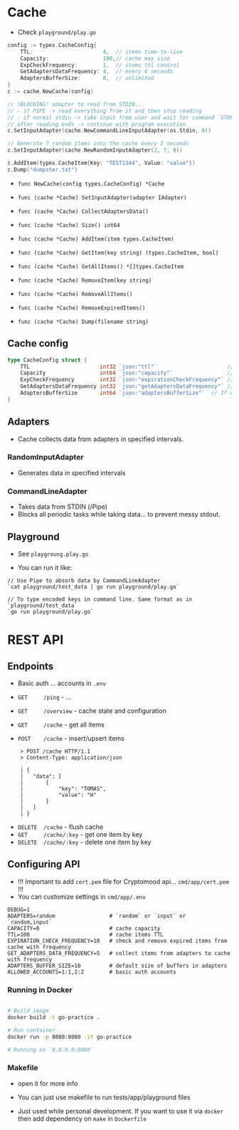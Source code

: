# Cache

- Check `playground/play.go`

```go
config := types.CacheConfig{
	TTL:                      4,  // items time-to-live
	Capacity:                 100,// cache max size
	ExpCheckFrequency:        1,  // items ttl control
	GetAdaptersDataFrequency: 4,  // every 4 seconds
	AdaptersBufferSize: 	  0,  // unlimited
}
c := cache.NewCache(config)

// !BLOCKING! adapter to read from STDIN...
// - if PIPE -> read everything from it and then stop reading
// - if normal stdin -> take input from user and wait for command `STOP` to stop reading
// after reading ends -> continue with program execution
c.SetInputAdapter(cache.NewCommandLineInputAdapter(os.Stdin, 0))

// Generate 7 random items into the cache every 2 seconds
c.SetInputAdapter(cache.NewRandomInputAdapter(2, 7, 0))

c.AddItem(types.CacheItem{Key: "TEST1344", Value: "value"})
c.Dump("dumpster.txt")

```

- `func NewCache(config types.CacheConfig) *Cache`

- `func (cache *Cache) SetInputAdapter(adapter IAdapter)`

- `func (cache *Cache) CollectAdaptersData()`

- `func (cache *Cache) Size() int64`

- `func (cache *Cache) AddItem(item types.CacheItem)`

- `func (cache *Cache) GetItem(key string) (types.CacheItem, bool)`

- `func (cache *Cache) GetAllItems() *[]types.CacheItem`

- `func (cache *Cache) RemoveItem(key string)`

- `func (cache *Cache) RemoveAllItems()`

- `func (cache *Cache) RemoveExpiredItems()`

- `func (cache *Cache) Dump(filename string)`


## Cache config

```go
type CacheConfig struct {
	TTL                      int32 `json:"ttl"`                      // Expiration of items.
	Capacity                 int64 `json:"capacity"`                 // Capacity of the cache.
	ExpCheckFrequency        int32 `json:"expirationCheckFrequency"` // How often remove expired items. 0 to turn it off
	GetAdaptersDataFrequency int32 `json:"getAdaptersDataFrequency"` // How often we want to get data from adapters
	AdaptersBufferSize	     int64 `json:"adaptersBufferSize"`  // If we want to limit the amount of data before colleciton
}

```

## Adapters

- Cache collects data from adapters in specified intervals.

### RandomInputAdapter

 - Generates data in specified intervals 

### CommandLineAdapter

- Takes data from STDIN (/Pipe)
- Blocks all periodic tasks while taking data... to prevent messy stdout.


## Playground

- See `playgroung.play.go`

- You can run it like:
```
// Use Pipe to absorb data by CommandLineAdapter
`cat playground/test_data | go run playground/play.go`

// To type encoded keys in command line. Same format as in `playground/test_data`
`go run playground/play.go`
```

# REST API

## Endpoints

- Basic auth ... accounts in `.env`

- `GET     /ping`		  - ...
- `GET     /overview`     - cache state and configuration
- `GET     /cache`        - get all items
- `POST    /cache`		  - insert/upsert items
```
	> POST /cache HTTP/1.1
	> Content-Type: application/json

	| {
	| 	"data": [
	| 		{
	| 			"key": "TOMAS",
	| 			"value": "H"
	| 		}
	| 	]
	| }
```
- `DELETE  /cache`        - flush cache
- `GET     /cache/:key`   - get one item by key
- `DELETE  /cache/:key`   - delete one item by key


## Configuring API

- !!! Important to add `cert.pem` file for Cryptomood api... `cmd/app/cert.pem`  !!!
- You can customize settings in `cmd/app/.env`
```
DEBUG=1
ADAPTERS=random  				# `random` or `input` or `random,input`
CAPACITY=0 						# cache capacity
TTL=100							# cache items TTL
EXPIRATION_CHECK_FREQUENCY=10	# check and remove expired items from cache with frequency
GET_ADAPTERS_DATA_FREQUENCY=5	# collect items from adapters to cache with frequency
ADAPTERS_BUFFER_SIZE=10			# default size of buffers in adapters
ALLOWED_ACCOUNTS=1:1,2:2		# basic auth accounts
```

### Running in Docker

```sh

# Build image
docker build -t go-practice .

# Run container
docker run -p 8080:8080 -it go-practice

# Running on `0.0.0.0:8080`
```

### Makefile

- open it for more info 

- You can just use makefile to run tests/app/playground files

- Just used while personal development. If you want to use it via `docker` then add dependency on `make` in `Dockerfile`

